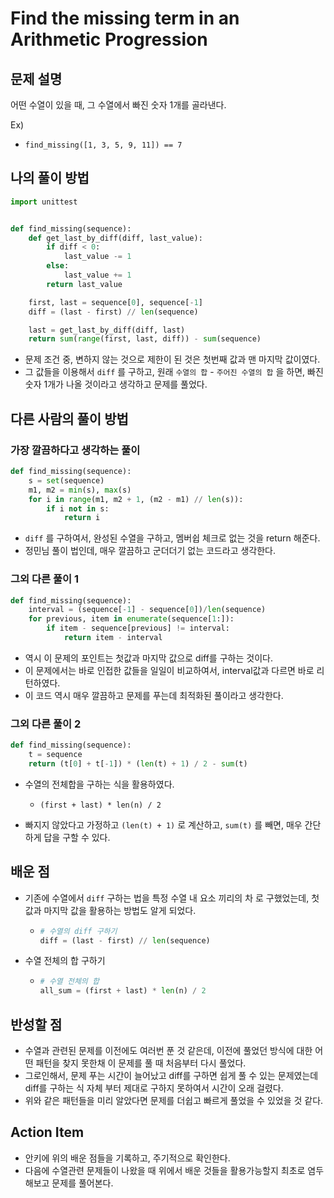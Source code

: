 # Find the missing term in an Arithmetic Progression

## 문제 설명

어떤 수열이 있을 때, 그 수열에서 빠진 숫자 1개를 골라낸다.

Ex)

 * ```
   find_missing([1, 3, 5, 9, 11]) == 7
   ```

   

## 나의 풀이 방법

```python
import unittest


def find_missing(sequence):
    def get_last_by_diff(diff, last_value):
        if diff < 0:
            last_value -= 1
        else:
            last_value += 1
        return last_value

    first, last = sequence[0], sequence[-1]
    diff = (last - first) // len(sequence)

    last = get_last_by_diff(diff, last)
    return sum(range(first, last, diff)) - sum(sequence)

```

* 문제 조건 중, 변하지 않는 것으로 제한이 된 것은 첫번째 값과 맨 마지막 값이였다.
*  그 값들을 이용해서 `diff` 를 구하고, 원래 `수열의 합` - `주어진 수열의 합` 을 하면, 빠진 숫자 1개가 나올 것이라고 생각하고 문제를 풀었다.



## 다른 사람의 풀이 방법

### 가장 깔끔하다고 생각하는 풀이

```python
def find_missing(sequence):
    s = set(sequence)
    m1, m2 = min(s), max(s)
    for i in range(m1, m2 + 1, (m2 - m1) // len(s)):
        if i not in s:
            return i
```

* `diff` 를 구하여서, 완성된 수열을 구하고, 멤버쉽 체크로 없는 것을 return 해준다.
* 정민님 풀이 법인데, 매우 깔끔하고 군더더기 없는 코드라고 생각한다.

### 그외 다른 풀이 1

```python
def find_missing(sequence):
    interval = (sequence[-1] - sequence[0])/len(sequence)
    for previous, item in enumerate(sequence[1:]):
        if item - sequence[previous] != interval:
            return item - interval
```

* 역시 이 문제의 포인트는 첫값과 마지막 값으로 diff를 구하는 것이다.
* 이 문제에서는 바로 인접한 값들을 일일이 비교하여서, interval값과 다르면 바로 리턴하였다.
* 이 코드 역시 매우 깔끔하고 문제를 푸는데 최적화된 풀이라고 생각한다.

### 그외 다른 풀이 2

```python
def find_missing(sequence):
    t = sequence
    return (t[0] + t[-1]) * (len(t) + 1) / 2 - sum(t)
```

* 수열의 전체합을 구하는 식을 활용하였다.

  * ```
    (first + last) * len(n) / 2
    ```

* 빠지지 않았다고 가정하고 `(len(t) + 1)` 로 계산하고, `sum(t)` 를 빼면, 매우 간단하게 답을 구할 수 있다.



## 배운 점

* 기존에 수열에서 `diff` 구하는 법을 특정 수열 내 요소 끼리의 차 로 구했었는데, 첫값과 마지막 값을 활용하는 방법도 알게 되었다.

  * ```python
    # 수열의 diff 구하기
    diff = (last - first) // len(sequence)
    ```

* 수열 전체의 합 구하기

  * ```python
    # 수열 전체의 합
    all_sum = (first + last) * len(n) / 2
    ```

    

## 반성할 점

* 수열과 관련된 문제를 이전에도 여러번 푼 것 같은데, 이전에 풀었던 방식에 대한 어떤 패턴을 찾지 못한채 이 문제를 풀 때 처음부터 다시 풀었다.
* 그로인해서, 문제 푸는 시간이 늘어났고 diff를 구하면 쉽게 풀 수 있는 문제였는데 diff를 구하는 식 자체 부터 제대로 구하지 못하여서 시간이 오래 걸렸다.
* 위와 같은 패턴들을 미리 알았다면 문제를 더쉽고 빠르게 풀었을 수 있었을 것 같다.



## Action Item

* 안키에 위의 배운 점들을 기록하고, 주기적으로 확인한다.
* 다음에 수열관련 문제들이 나왔을 때 위에서 배운 것들을 활용가능할지 최초로 염두해보고 문제를 풀어본다.